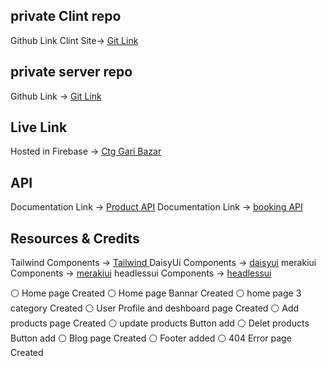 ## private Clint repo

Github Link Clint Site-> [Git Link ](https://github.com/programming-hero-web-course-4/b612-used-products-resale-clients-side-mdalauddin45)

## private server repo

Github Link -> [Git Link](https://github.com/programming-hero-web-course-4/b612-used-products-resale-server-side-mdalauddin45)

## Live Link

Hosted in Firebase -> [Ctg Gari Bazar](https://ctggaribazar.web.app/)

## API

Documentation Link -> [Product API](https://car-seal-server-site.vercel.app/products/)
Documentation Link -> [booking API](https://car-seal-server-site.vercel.app/booking/)

## Resources & Credits

Tailwind Components -> [Tailwind ](https://tailwindcss.com/)
DaisyUi Components -> [daisyui](https://daisyui.com/)
merakiui Components -> [merakiui](https://merakiui.com/)
headlessui Components -> [headlessui](https://headlessui.com/)

⚪ Home page Created
⚪ Home page Bannar Created
⚪ home page 3 category Created
⚪ User Profile and deshboard page Created
⚪ Add products page Created
⚪ update products Button add
⚪ Delet products Button add
⚪ Blog page Created
⚪ Footer added
⚪ 404 Error page Created

